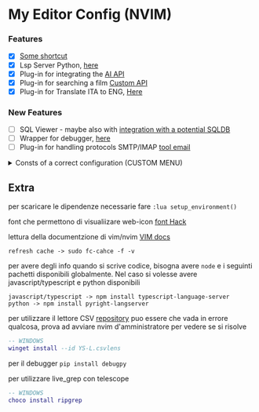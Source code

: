 # My Editor Config (NVIM)

### Features

- [x]  [Some shortcut](lua/core/help.lua)
- [x]  Lsp Server Python, [here](lua/core/lsp_server/pyright.lua)
- [x]  Plug-in for integrating the [AI API](lua/core/API_AI/README.md) 
- [x]  Plug-in for searching a film [Custom API](lua/core/plugin/film/README.md) 
- [x]  Plug-in for Translate ITA to ENG, [Here](lua/core/plugin/translator/init.lua) 

### New Features

- [ ] SQL Viewer - maybe also with [integration with a potential SQLDB](https://github.com/kndndrj/nvim-dbee)
- [ ] Wrapper for debugger, [here](lua/core/debugger/init.lua)
- [ ] Plug-in for handling protocols SMTP/IMAP [tool email](lua/core/plugin/email/README.md) 

<details>
    <summary>Consts of a correct configuration (CUSTOM MENU)</summary>

    SNIPPETS_CONST:         "C:/Users/User/AppData/Local/nvim/lua/core/plugin/telescope/snippets/libs"
    SNIPPETS_CONFIG:        "C:/Users/User/AppData/Local/nvim/lua/core/plugin/telescope/snippets/menu.lua"
    
    CUSTOM_MENU_CONFIG:     "C:/Users/User/AppData/Local/nvim/lua/core/plugin/telescope/init.lua"
    
    DOCS_CONST:             "C:/Users/User/AppData/Local/nvim/lua/core/plugin/telescope/docs/const.lua"
    DOCS_CONFIG:            "C:/Users/User/AppData/Local/nvim/lua/core/plugin/telescope/docs/menu.lua"
    
    SET_FUNC_REG_CONST:     "C:/Users/User/AppData/Local/nvim/lua/core/plugin/telescope/scripts/lib"
    SET_FUNC_REG_CONFIG:    "C:/Users/User/AppData/Local/nvim/lua/core/plugin/telescope/scripts/menu.lua"
    
    TASKS_EDIT:             "C:/Users/Utente/AppData/Local/nvim/lua/core/ricordi/ricordi.md"

</details>

## Extra

per scaricare le dipendenze necessarie fare `:lua setup_environment()`

font che permettono di visualiizare web-icon [font Hack](https://github.com/ryanoasis/nerd-fonts/blob/master/patched-fonts/FiraMono/Medium/FiraMonoNerdFontMono-Medium.otf)

lettura della documentzione di vim/nvim [VIM docs](https://youtu.be/rT-fbLFOCy0?si=R5yYmHxDoNBdzHOa)
    
    refresh cache -> sudo fc-cahce -f -v

per avere degli info quando si scrive codice, bisogna avere `node` e i seguinti pachetti disponibili globalmente.
Nel caso si volesse avere javascript/typescript e python disponibili
    
    javascript/typescript -> npm install typescript-language-server
    python -> npm install pyright-langserver 

per utilizzare il lettore CSV [repository](https://github.com/YS-L/csvlens) </summary>
puo essere che vada in errore qualcosa, prova ad avviare nvim d'amministratore per vedere se si risolve
```lua
-- WINDOWS
winget install --id YS-L.csvlens
```    
per il debugger
    `pip install debugpy`

per utilizzare live_grep con telescope

```lua
-- WINDOWS
choco install ripgrep
```    
